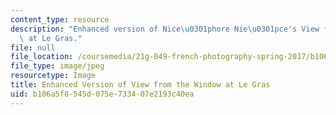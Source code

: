 ```yaml
---
content_type: resource
description: "Enhanced version of Nice\u0301phore Nie\u0301pce's View from the Window\
  \ at Le Gras."
file: null
file_location: /coursemedia/21g-049-french-photography-spring-2017/b106a5f8545d075e733407e2193c40ea_3.Niepce_2.jpg
file_type: image/jpeg
resourcetype: Image
title: Enhanced Version of View from the Window at Le Gras
uid: b106a5f8-545d-075e-7334-07e2193c40ea
---
```

